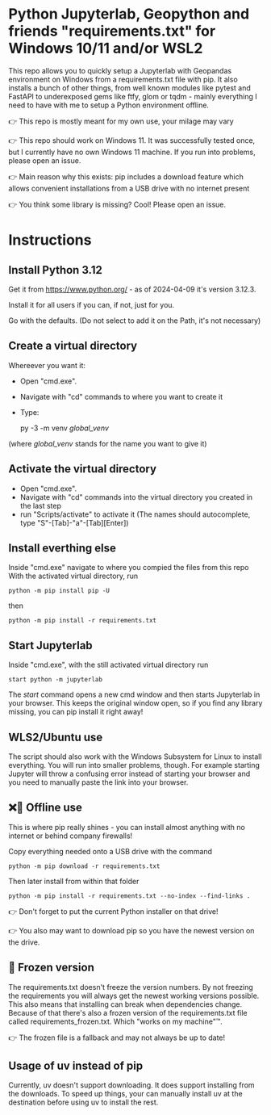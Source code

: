 # Python Jupyterlab, Geopython and friends "requirements.txt" for Windows 10/11 and/or WSL2 #

This repo allows you to quickly setup a Jupyterlab with Geopandas environment on Windows from a requirements.txt file with pip. 
It also installs a bunch of other things, from well known modules like pytest and FastAPI to underexposed gems like ftfy, glom or tqdm - mainly everything I need to have with me to setup a Python environment offline.

👉 This repo is mostly meant for my own use, your milage may vary

👉 This repo should work on Windows 11. It was successfully tested once, but I currently have no own Windows 11 machine. If you run into problems, please open an issue.

👉 Main reason why this exists: pip includes a download feature which allows convenient installations from a USB drive with no internet present

👉 You think some library is missing? Cool! Please open an issue.


# Instructions #

Install Python 3.12
---------------------------
Get it from https://www.python.org/ - as of 2024-04-09 it's version 3.12.3.

Install it for all users if you can, if not, just for you.

Go with the defaults. (Do not select to add it on the Path, it's not necessary)


Create a virtual directory
--------------------------

Whereever you want it:

- Open "cmd.exe".
- Navigate with "cd" commands to where you want to create it
- Type:

    py -3 -m venv *global_venv*

(where *global_venv* stands for the name you want to give it)


Activate the virtual directory
------------------------------
- Open "cmd.exe".
- Navigate with "cd" commands into the virtual directory you created in the last step
- run "Scripts/activate" to activate it (The names should autocomplete, type "S"-[Tab]-"a"-[Tab][Enter])


Install everthing else
----------------------
Inside "cmd.exe" navigate to where you compied the files from this repo
With the activated virtual directory, run
  
    python -m pip install pip -U

then

    python -m pip install -r requirements.txt


Start Jupyterlab
----------------------
Inside "cmd.exe", with the still activated virtual directory run 
  
    start python -m jupyterlab

The *start* command opens a new cmd window and then starts Jupyterlab in your browser.
This keeps the original window open, so if you find any library missing, you can pip install it right away!


WLS2/Ubuntu use
--------------------
The script should also work with the Windows Subsystem for Linux to install everything.
You will run into smaller problems, though. For example starting Jupyter will throw a confusing error instead of starting your browser and you need to manually paste the link into your browser.


❌📶 Offline use 
-----------------
This is where pip really shines - you can install almost anything with no internet or behind company firewalls!  
  
Copy everything needed onto a USB drive with the command
  
    python -m pip download -r requirements.txt

Then later install from within that folder
  
    python -m pip install -r requirements.txt --no-index --find-links .

👉 Don't forget to put the current Python installer on that drive!

👉 You also may want to download pip so you have the newest version on the drive.


🥶 Frozen version
------------------
The requirements.txt doesn't freeze the version numbers. 
By not freezing the requirements you will always get the newest working versions possible. This also means that installing can break when dependencies change.
Because of that there's also a frozen version of the requirements.txt file called requirements_frozen.txt. Which "works on my machine"™️.

👉 The frozen file is a fallback and may not always be up to date!


Usage of uv instead of pip
--------------------------
Currently, uv doesn't support downloading. It does support installing from the downloads. To speed up things, your can manually install uv at the destination before using uv to install the rest.
